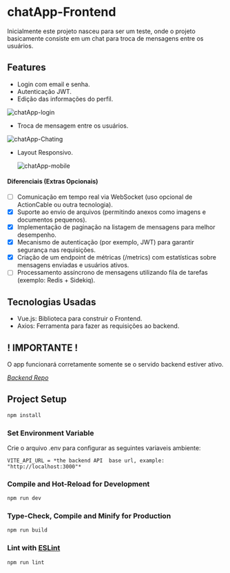 # chatApp-Frontend

Inicialmente este projeto nasceu para ser um teste, onde o projeto basicamente consiste em um chat para troca de mensagens entre os usuários.

## Features
-  Login com email e senha.
-  Autenticação JWT.
-  Edição das informações do perfil.

  ![chatApp-login](https://github.com/user-attachments/assets/c27d3dd9-9e17-4295-a8e7-6a8d8d26a8fa)
  
-  Troca de mensagem entre os usuários.

  ![chatApp-Chating](https://github.com/user-attachments/assets/af6e0952-6cce-4b25-a176-a2c49c897b58)


-  Layout Responsivo.

   ![chatApp-mobile](https://github.com/user-attachments/assets/7a93788b-5795-4c3e-80f2-810f13c4bbfa)

#### Diferenciais (Extras Opcionais)

- [ ] Comunicação em tempo real via WebSocket (uso opcional de ActionCable ou outra tecnologia).
- [x] Suporte ao envio de arquivos (permitindo anexos como imagens e documentos pequenos).
- [x] Implementação de paginação na listagem de mensagens para melhor desempenho.
- [x] Mecanismo de autenticação (por exemplo, JWT) para garantir segurança nas requisições.
- [x] Criação de um endpoint de métricas (/metrics) com estatísticas sobre mensagens enviadas e usuários ativos.
- [ ] Processamento assíncrono de mensagens utilizando fila de tarefas (exemplo: Redis + Sidekiq).

## Tecnologias Usadas
- Vue.js: Biblioteca para construir o Frontend.
- Axios: Ferramenta para fazer as requisições ao backend.

## **! IMPORTANTE !**

O app funcionará corretamente somente se o servido backend estiver ativo.

*[Backend Repo](https://github.com/JoaoYamaguti/chatApp-backend)*

## Project Setup

```sh
npm install
```

### Set Environment Variable 

Crie o arquivo .env para configurar as seguintes variaveis ambiente:

```
VITE_API_URL = *the backend API  base url, example: "http://localhost:3000"*
```

### Compile and Hot-Reload for Development

```sh
npm run dev
```

### Type-Check, Compile and Minify for Production

```sh
npm run build
```

### Lint with [ESLint](https://eslint.org/)

```sh
npm run lint
```
